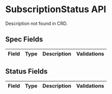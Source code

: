 # SubscriptionStatus API

Description not found in CRD.

## Spec Fields

| Field | Type | Description | Validations |
|:---|---|---|---|
## Status Fields

| Field | Type | Description | Validations |
|:---|---|---|---|

